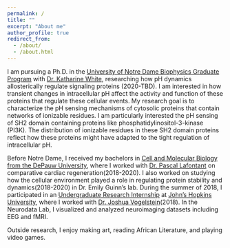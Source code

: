 ```yaml
---
permalink: /
title: ""
excerpt: "About me"
author_profile: true
redirect_from: 
  - /about/
  - /about.html
---
```


I am pursuing a Ph.D. in the [University of Notre Dame Biophysics Graduate Program](https://biophysics.nd.edu) with [Dr. Katharine White](https://sites.nd.edu/whitelab/lab-members/katharine-white/), researching how pH dynamics allosterically regulate signaling proteins (2020-TBD). I am interested in how transient changes in intracellular pH affect the activity and function of these proteins that regulate these cellular events. My research goal is to characterize the pH sensing mechanisms of cytosolic proteins that contain networks of ionizable residues. I am particularly interested the pH sensing of SH2 domain containing proteins like phosphatidylinositol-3-kinase (PI3K). The distribution of ionizable residues in these SH2 domain proteins reflect how these proteins might have adapted to the tight regulation of intracellular pH.

Before Notre Dame, I received my bachelors in [Cell and Molecular Biology from the DePauw University](https://www.depauw.edu/academics/departments-programs/biology/), where I worked with [Dr. Pascal Lafontant](https://sites.google.com/depauw.edu/lafontantlab/home) on comparative cardiac regeneration(2018-2020). I also worked on studying how the cellular environment played a role in regulating protein stability and dynamics(2018-2020) in Dr. Emily Guinn’s lab. During the summer of 2018, I participated in an [Undergraduate Research Internship](https://neurodata.io/about/alum.html) at [John’s Hopkins University](https://neurodata.io), where I worked with [Dr. Joshua Vogelstein](https://neurodata.io/about/jovo/)(2018). In the Neurodata Lab, I visualized and analyzed neuroimaging datasets including EEG and fMRI. 

Outside research, I enjoy making art, reading African Literature, and playing video games.

